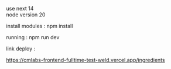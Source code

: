 use next 14 </br>
node version 20 </br>

install modules :
npm install

running :
npm run dev

link deploy : </br>

https://cmlabs-frontend-fulltime-test-weld.vercel.app/ingredients
